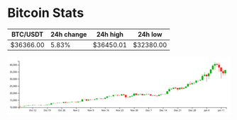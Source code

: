# Bitcoin Stats

BTC/USDT|24h change|24h high|24h low|
|---|---|---|---|
|$36366.00|5.83%|$36450.01|$32380.00|

<img src="./chart.svg">
